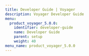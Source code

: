 ```yaml
---
title: Developer Guide | Voyager
description: Voyager Developer Guide
menu:
  product_voyager_5.0.0:
    identifier: developer-guide
    name: Developer Guide
    parent: setup
    weight: 40
menu_name: product_voyager_5.0.0
---
```


